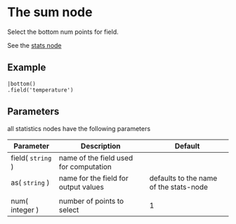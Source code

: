 The sum node
=====================

Select the bottom num points for field.

See the [stats node](/nodes/stats)

Example
-------
    
    |bottom()
    .field('temperature') 


Parameters
----------
all statistics nodes have the following parameters

Parameter     | Description | Default 
--------------|-------------|--------- 
field( `string` )|name of the field used for computation|
as( `string` )| name for the field for output values| defaults to the name of the stats-node
 | | |
num( integer )|number of points to select|1
